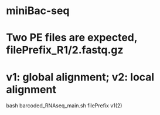 # miniBac-seq

# Two PE files are expected, filePrefix_R1/2.fastq.gz
# v1: global alignment; v2: local alignment
bash barcoded_RNAseq_main.sh filePrefix v1(2) 
